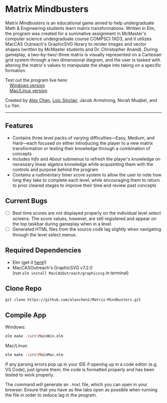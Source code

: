 # Matrix Mindbusters
Matrix Mindbusters is an educational game aimed to help undergraduate Math & Engineering students learn matrix transformations. Written in Elm, the program was created for a summative assignment in McMaster's computer science undergraduate course COMPSCI 1XD3, and it utilizes MacCAS Outreach's GraphicSVG library to render images and vector shapes (written by McMaster students and Dr. Christopher Anand). During gameplay, a two-by-two/-three matrix is visually represented on a Cartesian grid system through a two dimensional diagram, and the user is tasked with altering the matrix's values to manipulate the shape into taking on a specific formation.

Test out the program live here: \
&emsp;[Windows version](https://cs1xd3.online/ShowModulePublish?modulePublishId=14cdfd44-cf3c-4449-a001-38996b7c9f74) \
&emsp;[Mac/Linux version](https://cs1xd3.online/ShowModulePublish?modulePublishId=406a7990-87bc-4e22-9168-83a9a135ee39)
  
Created by [Alex Chen](https://github.com/alexchen2), [Loic Sinclair](https://github.com/sincll), Jacob Armstrong, Norah Muqbel, and Lu Yan.
<!--  Note to other collaborators - feel free to link in your Github profiles here if you'd like or edit anything here if I accidentally mispelled your name -->
____________

## Features
- Contains three level packs of varying difficulties—Easy, Medium, and Hard—each focused on either introducing the player to a new matrix transformation or testing their knowledge through a combination of concepts
- Includes *Info* and *About* submenus to refresh the player's knowledge on necessary linear algebra knowledge while acquainting them with the controls and purpose behind the program
- Contains a rudimentary timer score system to allow the user to note how long they take to complete each level, while encouraging them to return to prior cleared stages to improve their time and review past concepts

## Current Bugs
- [ ] Best time scores are not displayed properly on the individual level select screens. The score values, however, are still registered and appear on the top taskbar during gameplay when in a level.
- [ ] Generated HTML files from the source code lag slightly when navigating through the level select menus.

## Required Dependencies
- Elm (get it [here](https://guide.elm-lang.org/install/elm.html)!)
- MacCASOutreach's GraphicSVG v7.2.0 \
  (run `elm install MacCASOutreach/graphicsvg` in terminal)

## Clone Repo
```
git clone https://github.com/alexchen2/Matrix-Mindbusters.git
```

## Compile App
Windows:
```bash
elm make .\src\MainWin.elm
```

Mac/Linux:
```bash
elm make .\src\MainMac.elm
```
  
If any parsing errors pop up in your IDE if opening up in a code editor (e.g. VS Code), just ignore them; the code is formatted properly and has been tested to work properly.   
  
The command will generate an `.html` file, which you can open in your browser. Ensure that you have as few tabs open as possible when running the file in order to reduce lag in the program.
